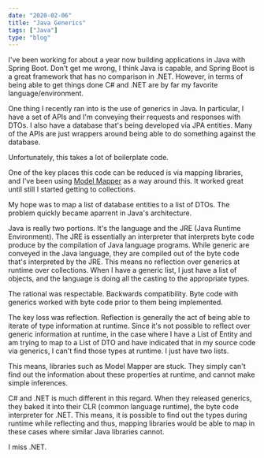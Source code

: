 ```yaml
---
date: "2020-02-06"
title: "Java Generics"
tags: ["Java"]
type: "blog"
---
```


I've been working for about a year now building applications in Java with Spring Boot. Don't get me wrong, I think Java is capable, and Spring Boot is a great framework that has no comparison in .NET. However, in terms of being able to get things done C# and .NET are by far my favorite language/environment.

One thing I recently ran into is the use of generics in Java. In particular, I have a set of APIs and I'm conveying their requests and responses with DTOs. I also have a database that's being developed via JPA entities. Many of the APIs are just wrappers around being able to do something against the database.

Unfortunately, this takes a lot of boilerplate code.

One of the key places this code can be reduced is via mapping libraries, and I've been using [Model Mapper](http://modelmapper.org/) as a way around this. It worked great until still I started getting to collections.

My hope was to map a list of database entities to a list of DTOs. The problem quickly became aparrent in Java's architecture.

Java is really two portions. It's the language and the JRE (Java Runtime Environment). The JRE is essentially an interpreter that interprets byte code produce by the compilation of Java language programs. While generic are conveyed in the Java language, they are compiled out of the byte code that's interpreted by the JRE. This means no reflection over generics at runtime over collections. When I have a generic list, I just have a list of objects, and the language is doing all the casting to the appropriate types.

The rational was respectable. Backwards compatibility. Byte code with generics worked with byte code prior to them being implemented.

The key loss was reflection. Reflection is generally the act of being able to iterate of type information at runtime. Since it's not possible to reflect over generic information at runtime, in the case where I have a List of Entity and am trying to map to a List of DTO and have indicated that in my source code via generics, I can't find those types at runtime. I just have two lists.

This means, libraries such as Model Mapper are stuck. They simply can't find out the information about these properties at runtime, and cannot make simple inferences.

C# and .NET is much different in this regard. When they released generics, they baked it into their CLR (common language runtime), the byte code interpreter for .NET. This means, it is possible to find out the types during runtime while reflecting and thus, mapping libraries would be able to map in these cases where similar Java libraries cannot.

I miss .NET.
